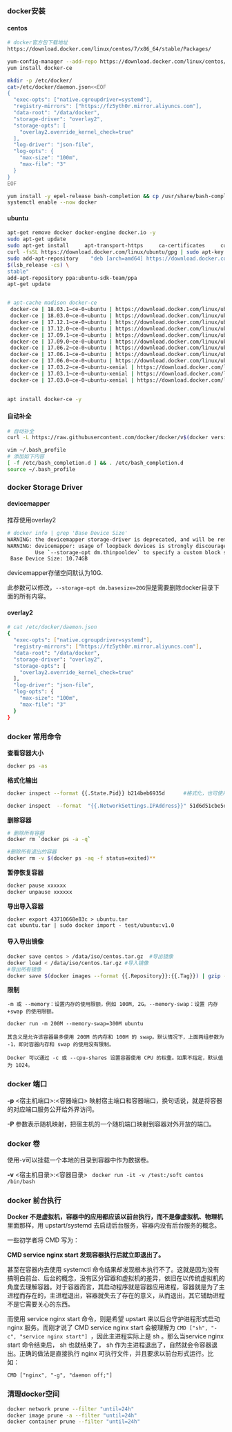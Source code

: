 

### docker安装

#### centos


```bash
# docker官方包下载地址
https://download.docker.com/linux/centos/7/x86_64/stable/Packages/

yum-config-manager --add-repo https://download.docker.com/linux/centos/docker-ce.repo
yum install docker-ce

mkdir -p /etc/docker/
cat>/etc/docker/daemon.json<<EOF
{
  "exec-opts": ["native.cgroupdriver=systemd"],
  "registry-mirrors": ["https://fz5yth0r.mirror.aliyuncs.com"],
  "data-root": "/data/docker",
  "storage-driver": "overlay2",
  "storage-opts": [
    "overlay2.override_kernel_check=true"
  ],
  "log-driver": "json-file",
  "log-opts": {
    "max-size": "100m",
    "max-file": "3"
  }
}
EOF

yum install -y epel-release bash-completion && cp /usr/share/bash-completion/completions/docker /etc/bash_completion.d/
systemctl enable --now docker

```

#### ubuntu
```bash
apt-get remove docker docker-engine docker.io -y 
sudo apt-get update
sudo apt-get install     apt-transport-https     ca-certificates     curl     software-properties-common -y 
curl -fsSL https://download.docker.com/linux/ubuntu/gpg | sudo apt-key add -
sudo add-apt-repository    "deb [arch=amd64] https://download.docker.com/linux/ubuntu \
$(lsb_release -cs) \
stable"
add-apt-repository ppa:ubuntu-sdk-team/ppa
apt-get update


# apt-cache madison docker-ce
 docker-ce | 18.03.1~ce-0~ubuntu | https://download.docker.com/linux/ubuntu xenial/stable amd64 Packages
 docker-ce | 18.03.0~ce-0~ubuntu | https://download.docker.com/linux/ubuntu xenial/stable amd64 Packages
 docker-ce | 17.12.1~ce-0~ubuntu | https://download.docker.com/linux/ubuntu xenial/stable amd64 Packages
 docker-ce | 17.12.0~ce-0~ubuntu | https://download.docker.com/linux/ubuntu xenial/stable amd64 Packages
 docker-ce | 17.09.1~ce-0~ubuntu | https://download.docker.com/linux/ubuntu xenial/stable amd64 Packages
 docker-ce | 17.09.0~ce-0~ubuntu | https://download.docker.com/linux/ubuntu xenial/stable amd64 Packages
 docker-ce | 17.06.2~ce-0~ubuntu | https://download.docker.com/linux/ubuntu xenial/stable amd64 Packages
 docker-ce | 17.06.1~ce-0~ubuntu | https://download.docker.com/linux/ubuntu xenial/stable amd64 Packages
 docker-ce | 17.06.0~ce-0~ubuntu | https://download.docker.com/linux/ubuntu xenial/stable amd64 Packages
 docker-ce | 17.03.2~ce-0~ubuntu-xenial | https://download.docker.com/linux/ubuntu xenial/stable amd64 Packages
 docker-ce | 17.03.1~ce-0~ubuntu-xenial | https://download.docker.com/linux/ubuntu xenial/stable amd64 Packages
 docker-ce | 17.03.0~ce-0~ubuntu-xenial | https://download.docker.com/linux/ubuntu xenial/stable amd64 Packages
 
 
apt install docker-ce -y
```


#### 自动补全

```bash
# 自动补全
curl -L https://raw.githubusercontent.com/docker/docker/v$(docker version -f "{{.Client.Version}}")/contrib/completion/bash/docker -o /etc/bash_completion.d/docker

vim ~/.bash_profile
# 添加如下内容
[ -f /etc/bash_completion.d ] && . /etc/bash_completion.d
source ~/.bash_profile
```

### docker Storage Driver

#### devicemapper

推荐使用overlay2

```bash
# docker info | grep 'Base Device Size'
WARNING: the devicemapper storage-driver is deprecated, and will be removed in a future release.
WARNING: devicemapper: usage of loopback devices is strongly discouraged for production use.
         Use `--storage-opt dm.thinpooldev` to specify a custom block storage device.
 Base Device Size: 10.74GB
```

devicemapper存储空间默认为10G.

此参数可以修改，`--storage-opt dm.basesize=20G`但是需要删除docker目录下面的所有内容。

#### overlay2

```bash
# cat /etc/docker/daemon.json 
{
  "exec-opts": ["native.cgroupdriver=systemd"],
  "registry-mirrors": ["https://fz5yth0r.mirror.aliyuncs.com"],
  "data-root": "/data/docker",
  "storage-driver": "overlay2",
  "storage-opts": [
    "overlay2.override_kernel_check=true"
  ],
  "log-driver": "json-file",
  "log-opts": {
    "max-size": "100m",
    "max-file": "3"
  }
}
```





### docker 常用命令

**查看容器大小**

```bash
docker ps -as
```

**格式化输出**

```bash
docker inspect --format {{.State.Pid}} b214beb6935d      #格式化，也可使用-f

docker inspect  --format  "{{.NetworkSettings.IPAddress}}" 51d6d51cbe5d  #查看容器IP
```

**删除容器**

```bash
# 删除所有容器
docker rm `docker ps -a -q` 

#删除所有退出的容器
docker rm -v $(docker ps -aq -f status=exited)** 
```

**暂停恢复容器**

```bash
docker pause xxxxxx
docker unpause xxxxxx
```

**导出导入容器**

```
docker export 43710668e83c > ubuntu.tar
cat ubuntu.tar | sudo docker import - test/ubuntu:v1.0
```

#### 导入导出镜像

```bash
docker save centos > /data/iso/centos.tar.gz  #导出镜像 
docker load < /data/iso/centos.tar.gz #导入镜像 
#导出所有镜像
docker save $(docker images --format {{.Repository}}:{{.Tag}}) | gzip -> all.zip
```



**限制**

```
-m 或 --memory：设置内存的使用限额，例如 100M, 2G。--memory-swap：设置 内存+swap 的使用限额。

docker run -m 200M --memory-swap=300M ubuntu

其含义是允许该容器最多使用 200M 的内存和 100M 的 swap。默认情况下，上面两组参数为 -1，即对容器内存和 swap 的使用没有限制。

Docker 可以通过 -c 或 --cpu-shares 设置容器使用 CPU 的权重。如果不指定，默认值为 1024。
```





### docker 端口

**-p** <宿主机端口>:<容器端口>    映射宿主端口和容器端口，换句话说，就是将容器的对应端口服务公开给外界访问。

**-P** 参数表示随机映射，把宿主机的一个随机端口映射到容器对外开放的端口。



### docker 卷

使用-v可以挂载一个本地的目录到容器中作为数据卷。

**-v** <宿主机目录>:<容器目录>  ` docker run -it -v /test:/soft centos /bin/bash`



### docker 前台执行

**Docker 不是虚拟机，容器中的应用都应该以前台执行，而不是像虚拟机、物理机**里面那样，用 upstart/systemd 去启动后台服务，容器内没有后台服务的概念。

一些初学者将  CMD  写为：

**CMD service nginx start 发现容器执行后就立即退出了。**

甚至在容器内去使用 systemctl 命令结果却发现根本执行不了。这就是因为没有搞明白前台、后台的概念，没有区分容器和虚拟机的差异，依旧在以传统虚拟机的角度去理解容器。对于容器而言，其启动程序就是容器应用进程，容器就是为了主进程而存在的，主进程退出，容器就失去了存在的意义，从而退出，其它辅助进程不是它需要关心的东西。

而使用 service nginx start 命令，则是希望 upstart 来以后台守护进程形式启动 nginx 服务。而刚才说了 CMD service nginx start 会被理解为 `CMD ["sh", "-c", "service nginx start"] `，因此主进程实际上是 sh 。那么当service nginx start 命令结束后， sh 也就结束了， sh 作为主进程退出了，自然就会令容器退出。正确的做法是直接执行 nginx 可执行文件，并且要求以前台形式运行。比如：

`CMD ["nginx", "-g", "daemon off;"]`

### 清理docker空间

```bash
docker network prune --filter "until=24h"
docker image prune -a --filter "until=24h"
docker container prune --filter "until=24h"
```

